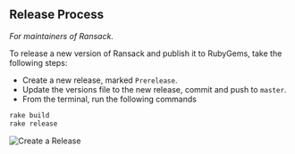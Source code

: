 ## Release Process

*For maintainers of Ransack.*

To release a new version of Ransack and publish it to RubyGems, take the following steps:

- Create a new release, marked `Prerelease`.
- Update the versions file to the new release, commit and push to `master`.
- From the terminal, run the following commands

```bash
rake build
rake release
```

![Create a Release](../img/create_release.png)
